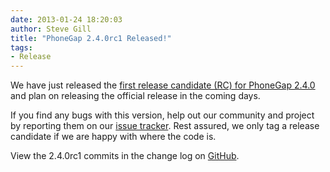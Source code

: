 ```yaml
---
date: 2013-01-24 18:20:03
author: Steve Gill
title: "PhoneGap 2.4.0rc1 Released!"
tags:
- Release
---
```


We have just released the [first release candidate (RC) for PhoneGap 2.4.0](https://github.com/phonegap/phonegap/archive/2.4.0rc1.zip) and plan on releasing the official release in the coming days.

If you find any bugs with this version, help out our community and project by reporting them on our [issue tracker](https://issues.apache.org/jira/browse/CB). Rest assured, we only tag a release candidate if we are happy with where the code is.

View the 2.4.0rc1 commits in the change log on [GitHub](https://github.com/phonegap/phonegap/blob/46a0c4f330c5815e7b8dfcec94d02e223b2ec258/changelog).
